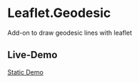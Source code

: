 Leaflet.Geodesic
================

Add-on to draw geodesic lines with leaflet


Live-Demo
---------
[Static Demo](http://www.thasler.org/leaflet.geodesic/examples/simple.html)

